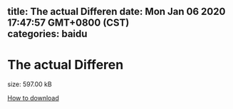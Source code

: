 
title: The actual Differen
date: Mon Jan 06 2020 17:47:57 GMT+0800 (CST)    
categories: baidu
---

# The actual Differen
size: 597.00 kB
 
 

[How to download](https://bpcam.bemobtrk.com/go/2ceec3aa-1ca2-46d6-b9ff-aaa5c184517c?jno=3074)